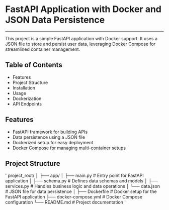 # FastAPI Application with Docker and JSON Data Persistence
------------------------------------------------------------
This project is a simple FastAPI application with Docker support. It uses a JSON file to store and persist user data, leveraging Docker Compose for streamlined container management.

## Table of Contents
* Features
* Project Structure
* Installation
* Usage
* Dockerization
* API Endpoints

## Features
* FastAPI framework for building APIs
* Data persistence using a JSON file
* Dockerized setup for easy deployment
* Docker Compose for managing multi-container setups

## Project Structure
'
project_root/
│
├── app/
│   ├── main.py           # Entry point for FastAPI application
│   ├── schema.py         # Defines data schemas and models
│   ├── services.py       # Handles business logic and data operations
│   └── data.json         # JSON file for data persistence
│
├── Dockerfile            # Docker setup for the FastAPI application
├── docker-compose.yml    # Docker Compose configuration
└── README.md             # Project documentation
'
